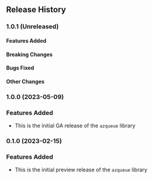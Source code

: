 ## Release History

### 1.0.1 (Unreleased)

#### Features Added

#### Breaking Changes

#### Bugs Fixed

#### Other Changes

### 1.0.0 (2023-05-09)

### Features Added

* This is the initial GA release of the `azqueue` library


### 0.1.0 (2023-02-15)

### Features Added

* This is the initial preview release of the `azqueue` library
